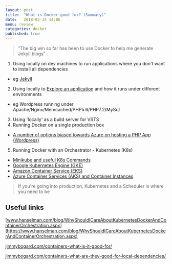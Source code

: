 ```yaml
---
layout: post
title:  "What is Docker good for? (Summary)"
date:   2018-02-14 14:06
menu: review
categories: docker 
published: true 
---
```


> "The big win so far has been to use Docker to help me generate Jekyll blogs"  

1. Using locally on dev machines to run applications where you don't want to install all dependencies
  - eg [Jekyll](/jekyl/2018/01/25/Jekyll-and-Docker.html)
2. Using locally to [Explore an application](/docker/2018/02/01/Wordpress-on-Docker.html) and how it runs under different environments
  - eg Wordpress running under Apache/Nginx/Memcached/PHP5.6/PHP7.2/MySql
3. Using 'locally' as a build server for VSTS
4. Running Docker on a single production box
  - [A number of options biased towards Azure on hosting a PHP App (Wordpress)](/wordpress/2018/02/14/Where-to-host-wordpress.html) 
5. Running Docker with an Orchestrator - Kubernetes (K8s)
  - [Minikube and useful K8s Commands](/kubernetes/2018/03/12/Kubernetes-Commands.html)
  - [Google Kubernetes Engine (GKE)]()
  - [Amazon Container Service (EKS)](https://aws.amazon.com/eks/)
  - [Azure Container Services (AKS) and Container Instances](/azure/2018/03/01/Azure-and-Containers.html)

> If you're going into production, Kubernetes and a Scheduler is where you need to be 

## Useful links
[www.hanselman.com/blog/WhyShouldICareAboutKubernetesDockerAndContainerOrchestration.aspx](https://www.hanselman.com/blog/WhyShouldICareAboutKubernetesDockerAndContainerOrchestration.aspx)

[jimmybogard.com/containers-what-is-it-good-for/](https://jimmybogard.com/containers-what-is-it-good-for/)

[jimmybogard.com/containers-what-are-they-good-for-local-dependencies/](https://jimmybogard.com/containers-what-are-they-good-for-local-dependencies/)